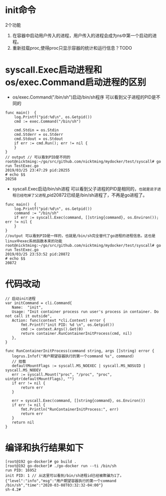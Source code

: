 # init命令
2个功能
1. 在容器中启动用户传入的进程，用户传入的进程会成为ns中第一个启动的进程。
2. 重新挂载proc,使得proc只显示容器的统计和运行信息？TODO



# syscall.Exec启动进程和os/exec.Command启动进程的区别

* os/exec.Command("/bin/sh")启动/bin/sh程序
可以看到父子进程的PID是不同的

```
func main()  {
    log.Printf("pid:%d\n", os.Getpid())
    cmd := exec.Command("/bin/sh")
    
    cmd.Stdin = os.Stdin
    cmd.Stderr = os.Stderr
    cmd.Stdout = os.Stdout
    if err := cmd.Run(); err != nil {
    }
}
// output // 可以看到PID是不同的
root@nicktming:~/go/src/github.com/nicktming/mydocker/test/syscall# go run TestExec.go 
2019/03/25 23:47:29 pid:20255
# echo $$
20258
```

* syscall.Exec启动/bin/sh进程
可以看到父子进程的PID是相同的，`也就是说子进程已经吃掉了父进程`,pid20872已经是/bin/sh进程了，不再是go进程了。

```
func main()  {
    log.Printf("pid:%d\n", os.Getpid())
    command := "/bin/sh"
    if err := syscall.Exec(command, []string{command}, os.Environ()); err != nil {
    }   
}
//output 可以看到PID是一样的，也就是/bin/sh完全替代了go进程的进程信息。这也是linux中exec系统函数本来的功能
root@nicktming:~/go/src/github.com/nicktming/mydocker/test/syscall# go run TestExec.go 
2019/03/25 23:53:52 pid:20872
# echo $$
20872
```

 
 # 代码改动
 ```
 // 启动init进程
var initCommand = cli.Command{
	Name:  "init",
	Usage: "Init container process run user's process in container. Do not call it outside",
	Action: func(context *cli.Context) error {
		fmt.Printf("init PID: %d \n", os.Getpid())
		cmd := context.Args().Get(0)
		return container.RunContainerInitProcess(cmd, nil)
	},
}

func RunContainerInitProcess(command string, args []string) error {
	logrus.Infof("用户期望容器执行的第一个command %s", command)
	// 挂载
	defaultMountFlags := syscall.MS_NOEXEC | syscall.MS_NOSUID | syscall.MS_NODEV
	err := syscall.Mount("proc", "/proc", "proc", uintptr(defaultMountFlags), "")
	if err != nil {
		return err
	}

	err = syscall.Exec(command, []string{command}, os.Environ())
	if err != nil {
		fmt.Println("RunContainerInitProcess:", err)
		return err
	}
	return nil
}
 ```
 
 # 编译和执行结果如下
 ```
[root@192 go-docker]# go build .
[root@192 go-docker]# ./go-docker run --ti /bin/sh
run PID: 16952
init PID: 1 // 从这里可以看到/bin/sh进程id已经被欺骗为1了。
{"level":"info","msg":"用户期望容器执行的第一个command /bin/sh","time":"2020-03-08T03:32:32-04:00"}
sh-4.2#
 ```
